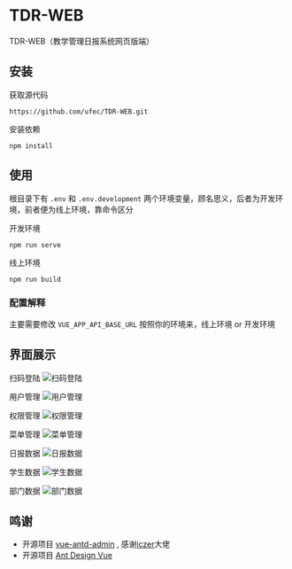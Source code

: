 # TDR-WEB

TDR-WEB（教学管理日报系统网页版端）

## 安装

获取源代码

```shell
https://github.com/ufec/TDR-WEB.git
```

安装依赖

```shell
npm install
```

## 使用

根目录下有 `.env` 和 `.env.development` 两个环境变量，顾名思义，后者为开发环境，前者便为线上环境，靠命令区分

开发环境

```shell
npm run serve
```

线上环境

```shell
npm run build
```

### 配置解释

主要需要修改 `VUE_APP_API_BASE_URL` 按照你的环境来，线上环境 or 开发环境

## 界面展示

扫码登陆
![扫码登陆](https://images.gitee.com/uploads/images/2021/0617/185038_c606b657_7523882.png)

用户管理
![用户管理](https://images.gitee.com/uploads/images/2021/0617/185146_9c4fc956_7523882.png)

权限管理
![权限管理](https://images.gitee.com/uploads/images/2021/0617/185449_d32079e7_7523882.png)

菜单管理
![菜单管理](https://images.gitee.com/uploads/images/2021/0617/185648_c549f8ca_7523882.png)

日报数据
![日报数据](https://images.gitee.com/uploads/images/2021/0617/185710_c244e7ea_7523882.png)

学生数据
![学生数据](https://images.gitee.com/uploads/images/2021/0617/185734_2117f2b9_7523882.png)

部门数据
![部门数据](https://images.gitee.com/uploads/images/2021/0617/185802_34330eb4_7523882.png)

## 鸣谢

- 开源项目 [vue-antd-admin](https://gitee.com/iczer/vue-antd-admin.git) , 感谢[iczer](https://gitee.com/iczer)大佬
- 开源项目 [Ant Design Vue](https://github.com/vueComponent/ant-design-vueo)